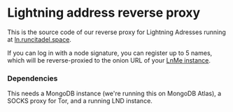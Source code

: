 # Lightning address reverse proxy

  This is the source code of our reverse proxy for Lightning Adresses running at [ln.runcitadel.space](https://ln.runcitadel.space).
  
  If you can log in with a node signature, you can register up to 5 names, which will be reverse-proxied to the onion URL of your [LnMe instance](https://github.com/bumi/lnme).
  
### Dependencies

This needs a MongoDB instance (we're running this on MongoDB Atlas), a SOCKS proxy for Tor, and a running LND instance.
